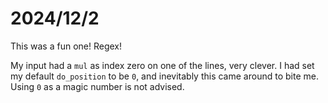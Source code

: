 # 2024/12/2

This was a fun one! Regex!

My input had a `mul` as index zero on one of the lines, very clever. I had set my default `do_position` to be `0`, and inevitably this came around to bite me. Using `0` as a magic number is not advised.
